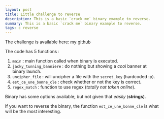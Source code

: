```yaml
---
layout: post
title: Little challenge to reverse
description: This is a basic `crack me` binary example to reverse.
summary: This is a basic `crack me` binary example to reverse.
tags: c reverse
---
```


The challenge is available here: [my github](https://github.com/Sramazoth/little_key_gen_challenge)

The code has 5 functions : 
  1. `main` : main function called when binary is executed.
  1. `jacky_tunning_banniere` : do nothing but showing a *cool* banner at binary launch.
  1. `uncipher_file` : will uncipher a file with the `secret_key` (hardcoded :p).
  1. `est_ce_une_bonne_cle` : check whether or not the key is correct. 
  1. `regex_match` : function to use regex (*totally not taken online*).

Binary has some options available, but not given that *easily* (**strings**).

If you want to reverse the binary, the function `est_ce_une_bonne_cle` is what will be the most interesting.